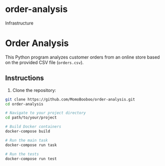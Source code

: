 # order-analysis
Infrastructure

# Order Analysis

This Python program analyzes customer orders from an online store based on the provided CSV file (`orders.csv`).

## Instructions

1. Clone the repository:

```bash
git clone https://github.com/MomoBooboo/order-analysis.git
cd order-analysis

# Navigate to your project directory
cd path/to/your/project

# Build Docker containers
docker-compose build

# Run the main task
docker-compose run task

# Run the tests
docker-compose run test

